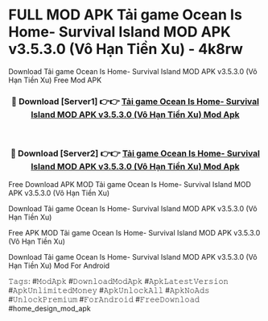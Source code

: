 # FULL MOD APK Tải game Ocean Is Home- Survival Island MOD APK v3.5.3.0 (Vô Hạn Tiền Xu) - 4k8rw
Download Tải game Ocean Is Home- Survival Island MOD APK v3.5.3.0 (Vô Hạn Tiền Xu) Free Mod APK

<div align="center">
<h3>🔴 Download [Server1] 👉👉 <a href="https://apk-comot.site?title=Tải_game_Ocean_Is_Home-_Survival_Island_MOD_APK_v3.5.3.0_(Vô_Hạn_Tiền_Xu)">Tải game Ocean Is Home- Survival Island MOD APK v3.5.3.0 (Vô Hạn Tiền Xu) Mod Apk</a></h3><br>

<h3>🔴 Download [Server2] 👉👉 <a href="https://apk-comot.site?title=Tải_game_Ocean_Is_Home-_Survival_Island_MOD_APK_v3.5.3.0_(Vô_Hạn_Tiền_Xu)">Tải game Ocean Is Home- Survival Island MOD APK v3.5.3.0 (Vô Hạn Tiền Xu) Mod Apk</a></h3>
</div>


Free Download APK MOD Tải game Ocean Is Home- Survival Island MOD APK v3.5.3.0 (Vô Hạn Tiền Xu)

Download Tải game Ocean Is Home- Survival Island MOD APK v3.5.3.0 (Vô Hạn Tiền Xu) 

Free APK MOD Tải game Ocean Is Home- Survival Island MOD APK v3.5.3.0 (Vô Hạn Tiền Xu) 

Download Tải game Ocean Is Home- Survival Island MOD APK v3.5.3.0 (Vô Hạn Tiền Xu) Mod For Android

𝚃𝚊𝚐𝚜: #𝙼𝚘𝚍𝙰𝚙𝚔 #𝙳𝚘𝚠𝚗𝚕𝚘𝚊𝚍𝙼𝚘𝚍𝙰𝚙𝚔 #𝙰𝚙𝚔𝙻𝚊𝚝𝚎𝚜𝚝𝚅𝚎𝚛𝚜𝚒𝚘𝚗 #𝙰𝚙𝚔𝚄𝚗𝚕𝚒𝚖𝚒𝚝𝚎𝚍𝙼𝚘𝚗𝚎𝚢 #𝙰𝚙𝚔𝚄𝚗𝚕𝚘𝚌𝚔𝙰𝚕𝚕 #𝙰𝚙𝚔𝙽𝚘𝙰𝚍𝚜 #𝚄𝚗𝚕𝚘𝚌𝚔𝙿𝚛𝚎𝚖𝚒𝚞𝚖 #𝙵𝚘𝚛𝙰𝚗𝚍𝚛𝚘𝚒𝚍 #𝙵𝚛𝚎𝚎𝙳𝚘𝚠𝚗𝚕𝚘𝚊𝚍 #home_design_mod_apk